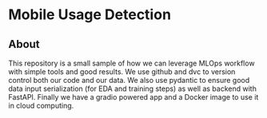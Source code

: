# Mobile Usage Detection

## About

This repository is a small sample of how we can leverage MLOps workflow with simple tools and good results. We use github and dvc to version control both our code and our data. We also use pydantic to ensure good data input serialization (for EDA and training steps) as well as backend with FastAPI. Finally we have a gradio powered app and a Docker image to use it in cloud computing.
